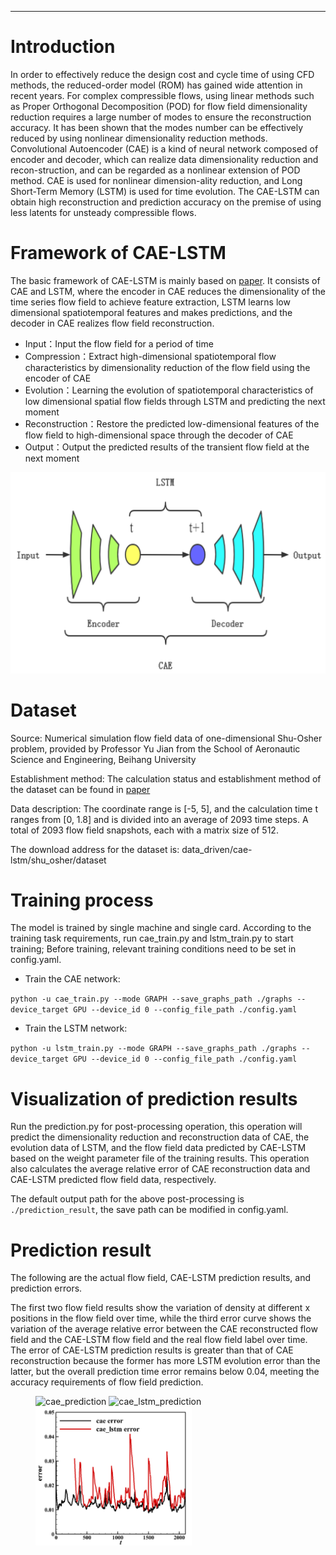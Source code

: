 ---

# Introduction

In order to effectively reduce the design cost and cycle time of using CFD methods, the reduced-order model (ROM) has gained wide attention in recent years. For complex compressible flows, using linear methods such as Proper Orthogonal Decomposition (POD) for flow field dimensionality reduction requires a large number of modes to ensure the reconstruction accuracy. It has been shown that the modes number can be effectively reduced by using nonlinear dimensionality reduction methods. Convolutional Autoencoder (CAE) is a kind of neural network composed of encoder and decoder, which can realize data dimensionality reduction and recon-struction, and can be regarded as a nonlinear extension of POD method. CAE is used for nonlinear dimension-ality reduction, and Long Short-Term Memory (LSTM) is used for time evolution. The CAE-LSTM can obtain high reconstruction and prediction accuracy on the premise of using less latents for unsteady compressible flows.

# Framework of CAE-LSTM

The basic framework of CAE-LSTM is mainly based on [paper](https://doi.org/10.13700/j.bh.1001-5965.2022.0085). It consists of CAE and LSTM, where the encoder in CAE reduces the dimensionality of the time series flow field to achieve feature extraction, LSTM learns low dimensional spatiotemporal features and makes predictions, and the decoder in CAE realizes flow field reconstruction.

+ Input：Input the flow field for a period of time
+ Compression：Extract high-dimensional spatiotemporal flow characteristics by dimensionality reduction of the flow field using the encoder of CAE
+ Evolution：Learning the evolution of spatiotemporal characteristics of low dimensional spatial flow fields through LSTM and predicting the next moment
+ Reconstruction：Restore the predicted low-dimensional features of the flow field to high-dimensional space through the decoder of CAE
+ Output：Output the predicted results of the transient flow field at the next moment

![CAE-LSTM1.png](./images/CAE-LSTM1.png)

# Dataset

Source: Numerical simulation flow field data of one-dimensional Shu-Osher problem, provided by Professor Yu Jian from the School of Aeronautic Science and Engineering, Beihang University

Establishment method: The calculation status and establishment method of the dataset can be found in [paper](https://doi.org/10.13700/j.bh.1001-5965.2022.0085)

Data description:
The coordinate range is \[-5, 5\], and the calculation time t ranges from \[0, 1.8] and is divided into an average of 2093 time steps. A total of 2093 flow field snapshots, each with a matrix size of 512.

The download address for the dataset is: data_driven/cae-lstm/shu_osher/dataset

# Training process

The model is trained by single machine and single card. According to the training task requirements, run cae_train.py and lstm_train.py to start training; Before training, relevant training conditions need to be set in config.yaml.

+ Train the CAE network:

`python -u cae_train.py --mode GRAPH --save_graphs_path ./graphs --device_target GPU --device_id 0 --config_file_path ./config.yaml`

+ Train the LSTM network:

`python -u lstm_train.py --mode GRAPH --save_graphs_path ./graphs --device_target GPU --device_id 0 --config_file_path ./config.yaml`

# Visualization of prediction results

Run the prediction.py for post-processing operation, this operation will predict the dimensionality reduction and reconstruction data of CAE, the evolution data of LSTM, and the flow field data predicted by CAE-LSTM based on the weight parameter file of the training results.
This operation also calculates the average relative error of CAE reconstruction data and CAE-LSTM predicted flow field data, respectively.

The default output path for the above post-processing is `./prediction_result`, the save path can be modified in config.yaml.

# Prediction result

The following are the actual flow field, CAE-LSTM prediction results, and prediction errors.

The first two flow field results show the variation of density at different x positions in the flow field over time, while the third error curve shows the variation of the average relative error between the CAE reconstructed flow field and the CAE-LSTM flow field and the real flow field label over time. The error of CAE-LSTM prediction results is greater than that of CAE reconstruction because the former has more LSTM evolution error than the latter, but the overall prediction time error remains below 0.04, meeting the accuracy requirements of flow field prediction.

<figure class="harf">
    <img src="./images/true2.gif" title="cae_prediction" width="250"/>
    <img src="./images/cae_lstm.gif" title="cae_lstm_prediction" width="250"/>
    <img src="./images/cae_lstm_error.png" title="cae_lstm_error" width="250"/>
</figure>
